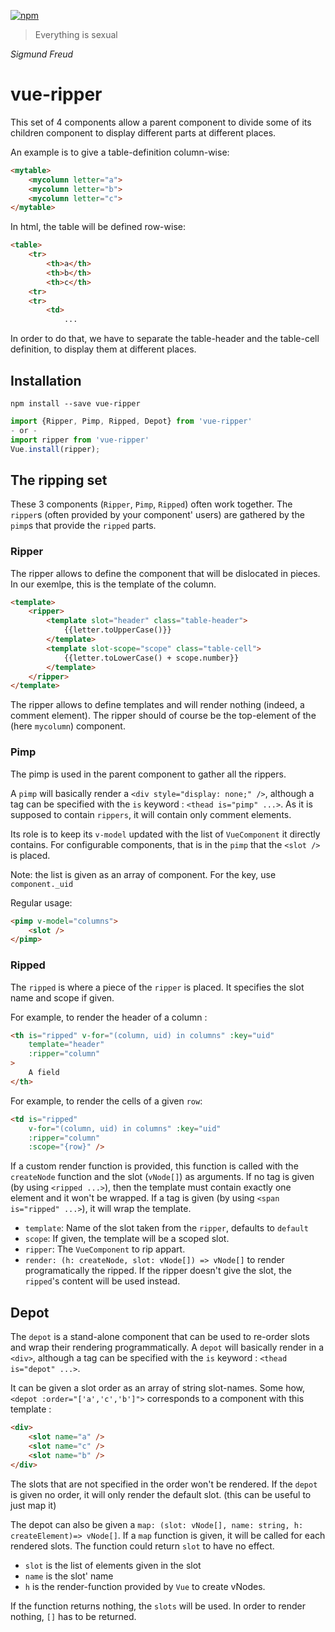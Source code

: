[![npm](https://img.shields.io/npm/v/vue-ripper.svg)](https://www.npmjs.com/package/vue-ripper)

> Everything is sexual

*Sigmund Freud*
# vue-ripper
This set of 4 components allow a parent component to divide some of its children component to display different parts at different places.

An example is to give a table-definition column-wise:
```html
<mytable>
	<mycolumn letter="a">
	<mycolumn letter="b">
	<mycolumn letter="c">
</mytable>
```
In html, the table will be defined row-wise:
```html
<table>
	<tr>
		<th>a</th>
		<th>b</th>
		<th>c</th>
	<tr>
	<tr>
		<td>
			...
```
In order to do that, we have to separate the table-header and the table-cell definition, to display them at different places.

## Installation

```
npm install --save vue-ripper
```

```typescript
import {Ripper, Pimp, Ripped, Depot} from 'vue-ripper'
- or -
import ripper from 'vue-ripper'
Vue.install(ripper);
```
## The ripping set
These 3 components (`Ripper`, `Pimp`, `Ripped`) often work together. The `ripper`s (often provided by your component' users) are gathered by the `pimp`s that provide the `ripped` parts.

### Ripper
The ripper allows to define the component that will be dislocated in pieces.
In our exemlpe, this is the template of the column.
```html
<template>
	<ripper>
		<template slot="header" class="table-header">
			{{letter.toUpperCase()}}
		</template>
		<template slot-scope="scope" class="table-cell">
			{{letter.toLowerCase() + scope.number}}
		</template>
	</ripper>
</template>
```
The ripper allows to define templates and will render nothing (indeed, a comment element). The ripper should of course be the top-element of the (here `mycolumn`) component.

### Pimp

The pimp is used in the parent component to gather all the rippers.

A `pimp` will basically render a `<div style="display: none;" />`, although a tag can be specified with the `is` keyword : `<thead is="pimp" ...>`. As it is supposed to contain `rippers`, it will contain only comment elements.

Its role is to keep its `v-model` updated with the list of `VueComponent` it directly contains. For configurable components, that is in the `pimp` that the `<slot />` is placed.

Note: the list is given as an array of component. For the key, use `component._uid`

Regular usage:
```html
<pimp v-model="columns">
	<slot />
</pimp>
```

### Ripped
The `ripped` is where a piece of the `ripper` is placed. It specifies the slot name and scope if given.

For example, to render the header of a column :
```html
<th is="ripped" v-for="(column, uid) in columns" :key="uid"
	template="header"
	:ripper="column"
>
	A field
</th>
```

For example, to render the cells of a given `row`:
```html
<td is="ripped"
	v-for="(column, uid) in columns" :key="uid"
	:ripper="column"
	:scope="{row}" />
```

If a custom render function is provided, this function is called with the `createNode` function and the slot (`vNode[]`) as arguments.
If no tag is given (by using `<ripped ...>`), then the template must contain exactly one element and it won't be wrapped. If a tag is given (by using `<span is="ripped" ...>`), it will wrap the template.
- `template`: Name of the slot taken from the `ripper`, defaults to `default`
- `scope`: If given, the template will be a scoped slot.
- `ripper`: The `VueComponent` to rip appart.
- `render: (h: createNode, slot: vNode[]) => vNode[]` to render programatically the ripped.
If the ripper doesn't give the slot, the `ripped`'s content will be used instead.

## Depot
The `depot` is a stand-alone component that can be used to re-order slots and wrap their rendering programmatically.
A `depot` will basically render in a `<div>`, although a tag can be specified with the `is` keyword : `<thead is="depot" ...>`.

It can be given a slot order as an array of string slot-names. Some how, `<depot :order="['a','c','b']">` corresponds to a component with this template :
```html
<div>
	<slot name="a" />
	<slot name="c" />
	<slot name="b" />
</div>
```
The slots that are not specified in the order won't be rendered.
If the `depot` is given no order, it will only render the default slot. (this can be useful to just map it)

The depot can also be given a `map: (slot: vNode[], name: string, h: createElement)=> vNode[]`. If a `map` function is given, it will be called for each rendered slots. The function could return `slot` to have no effect.
- `slot` is the list of elements given in the slot
- `name` is the slot' name
- `h` is the render-function provided by `Vue` to create vNodes.

If the function returns nothing, the `slots` will be used. In order to render nothing, `[]` has to be returned.